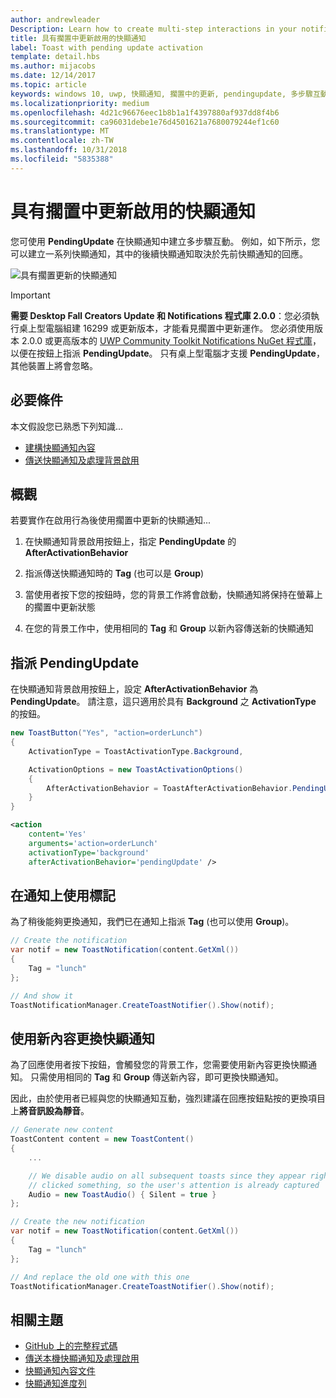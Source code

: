 ```yaml
---
author: andrewleader
Description: Learn how to create multi-step interactions in your notifications.
title: 具有擱置中更新啟用的快顯通知
label: Toast with pending update activation
template: detail.hbs
ms.author: mijacobs
ms.date: 12/14/2017
ms.topic: article
keywords: windows 10, uwp, 快顯通知, 擱置中的更新, pendingupdate, 多步驟互動性, 多步驟互動
ms.localizationpriority: medium
ms.openlocfilehash: 4d21c96676eec1b8b1a1f4397880af937dd8f4b6
ms.sourcegitcommit: ca96031debe1e76d4501621a7680079244ef1c60
ms.translationtype: MT
ms.contentlocale: zh-TW
ms.lasthandoff: 10/31/2018
ms.locfileid: "5835388"
---
```

# <a name="toast-with-pending-update-activation"></a>具有擱置中更新啟用的快顯通知

您可使用 **PendingUpdate** 在快顯通知中建立多步驟互動。 例如，如下所示，您可以建立一系列快顯通知，其中的後續快顯通知取決於先前快顯通知的回應。

![具有擱置更新的快顯通知](images/toast-pendingupdate.gif)

> [!IMPORTANT]
> **需要 Desktop Fall Creators Update 和 Notifications 程式庫 2.0.0**：您必須執行桌上型電腦組建 16299 或更新版本，才能看見擱置中更新運作。 您必須使用版本 2.0.0 或更高版本的 [UWP Community Toolkit Notifications NuGet 程式庫](https://www.nuget.org/packages/Microsoft.Toolkit.Uwp.Notifications/)，以便在按鈕上指派 **PendingUpdate**。 只有桌上型電腦才支援 **PendingUpdate**，其他裝置上將會忽略。


## <a name="prerequisites"></a>必要條件

本文假設您已熟悉下列知識...

- [建構快顯通知內容](adaptive-interactive-toasts.md)
- [傳送快顯通知及處理背景啟用](send-local-toast.md)


## <a name="overview"></a>概觀

若要實作在啟用行為後使用擱置中更新的快顯通知...

1. 在快顯通知背景啟用按鈕上，指定 **PendingUpdate** 的 **AfterActivationBehavior**

2. 指派傳送快顯通知時的 **Tag** (也可以是 **Group**)

3. 當使用者按下您的按鈕時，您的背景工作將會啟動，快顯通知將保持在螢幕上的擱置中更新狀態

4. 在您的背景工作中，使用相同的 **Tag** 和 **Group** 以新內容傳送新的快顯通知


## <a name="assign-pendingupdate"></a>指派 PendingUpdate

在快顯通知背景啟用按鈕上，設定 **AfterActivationBehavior** 為 **PendingUpdate**。 請注意，這只適用於具有 **Background** 之 **ActivationType** 的按鈕。

```csharp
new ToastButton("Yes", "action=orderLunch")
{
    ActivationType = ToastActivationType.Background,

    ActivationOptions = new ToastActivationOptions()
    {
        AfterActivationBehavior = ToastAfterActivationBehavior.PendingUpdate
    }
}
```

```xml
<action
    content='Yes'
    arguments='action=orderLunch'
    activationType='background'
    afterActivationBehavior='pendingUpdate' />
```


## <a name="use-a-tag-on-the-notification"></a>在通知上使用標記

為了稍後能夠更換通知，我們已在通知上指派 **Tag** (也可以使用 **Group**)。

```csharp
// Create the notification
var notif = new ToastNotification(content.GetXml())
{
    Tag = "lunch"
};

// And show it
ToastNotificationManager.CreateToastNotifier().Show(notif);
```


## <a name="replace-the-toast-with-new-content"></a>使用新內容更換快顯通知

為了回應使用者按下按鈕，會觸發您的背景工作，您需要使用新內容更換快顯通知。 只需使用相同的 **Tag** 和 **Group** 傳送新內容，即可更換快顯通知。

因此，由於使用者已經與您的快顯通知互動，強烈建議在回應按鈕點按的更換項目上**將音訊設為靜音**。

```csharp
// Generate new content
ToastContent content = new ToastContent()
{
    ...

    // We disable audio on all subsequent toasts since they appear right after the user
    // clicked something, so the user's attention is already captured
    Audio = new ToastAudio() { Silent = true }
};

// Create the new notification
var notif = new ToastNotification(content.GetXml())
{
    Tag = "lunch"
};

// And replace the old one with this one
ToastNotificationManager.CreateToastNotifier().Show(notif);
```


## <a name="related-topics"></a>相關主題

- [GitHub 上的完整程式碼](https://github.com/WindowsNotifications/quickstart-toast-pending-update)
- [傳送本機快顯通知及處理啟用](send-local-toast.md)
- [快顯通知內容文件](adaptive-interactive-toasts.md)
- [快顯通知進度列](toast-progress-bar.md)
